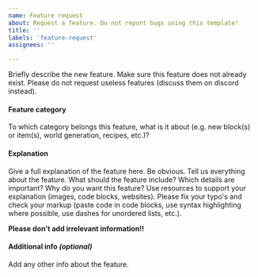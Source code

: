 ```yaml
---
name: Feature request
about: Request a feature. Do not report bugs using this template!
title: ''
labels: 'feature-request'
assignees: ''

---
```


Briefly describe the new feature. Make sure this feature does not already exist. Please do not request useless features (discuss them on discord instead).

#### Feature category
To which category belongs this feature, what is it about (e.g. new block(s) or item(s), world generation, recipes, etc.)?

#### Explanation
Give a full explanation of the feature here. Be obvious. Tell us everything about the feature. What should the feature include? Which details are important? Why do you want this feature? Use resources to support your explanation (images, code blocks, websites). Please fix your typo's and check your markup (paste code in code blocks, use syntax highlighting where possible, use dashes for unordered lists, etc.).

**Please don't add irrelevant information!!** 

#### Additional info *(optional)*
Add any other info about the feature.
